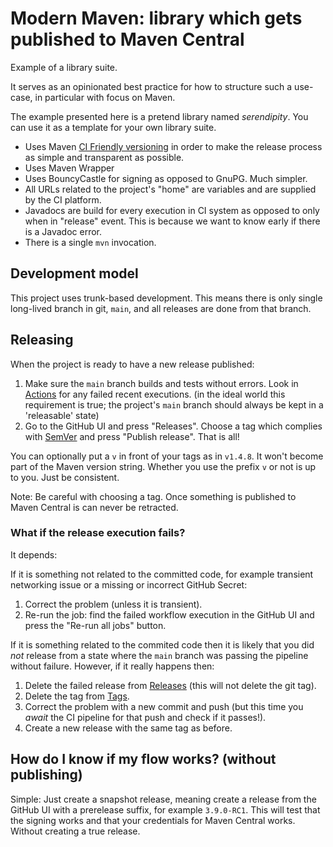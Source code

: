 # Modern Maven: library which gets published to Maven Central

Example of a library suite.

It serves as an opinionated best practice for how to structure such a use-case, 
in particular with focus on Maven.

The example presented here is a pretend library named _serendipity_.
You can use it as a template for your own library suite.

- Uses Maven [CI Friendly versioning](https://maven.apache.org/guides/mini/guide-maven-ci-friendly.html) 
in order to make the release process as simple and transparent as possible.
- Uses Maven Wrapper
- Uses BouncyCastle for signing as opposed to GnuPG. Much simpler.
- All URLs related to the project's "home" are variables and are supplied by the CI platform.
- Javadocs are build for every execution in CI system as opposed to only when in "release" event.
This is because we want to know early if there is a Javadoc error.
- There is a single `mvn` invocation.

## Development model

This project uses trunk-based development. This means there is only single long-lived branch in git, `main`, 
and all releases are done from that branch.


## Releasing

When the project is ready to have a new release published:

1. Make sure the `main` branch builds and tests without errors. Look in [Actions](/../../actions) for any failed recent executions.
(in the ideal world this requirement is true; the project's `main` branch should always be kept in a 'releasable' state)
2. Go to the GitHub UI and press "Releases". Choose a tag which complies with [SemVer](https://semver.org/)
and press "Publish release". That is all!

You can optionally put a `v` in front of your tags as in `v1.4.8`. It won't become part of the Maven version string. 
Whether you use the prefix `v` or not is up to you. Just be consistent.

Note: Be careful with choosing a tag. Once something is published to Maven Central is can never be retracted. 

### What if the release execution fails?

It depends:

If it is something not related to the committed code, for example transient networking issue or a missing or incorrect GitHub Secret:

1. Correct the problem (unless it is transient).
2. Re-run the job: find the failed workflow execution in the GitHub UI and press the "Re-run all jobs" button.

If it is something related to the commited code then it is likely that you did _not_ release from a state
where the `main` branch was passing the pipeline without failure. However, if it really happens then: 

1. Delete the failed release from [Releases](/../../releases)  (this will not delete the git tag).
2. Delete the tag from [Tags](/../../tags).
3. Correct the problem with a new commit and push (but this time you _await_ the CI pipeline for that push and check
if it passes!).
4. Create a new release with the same tag as before.


## How do I know if my flow works? (without publishing)

Simple: Just create a snapshot release, meaning create a release from the GitHub UI with a prerelease suffix,
for example `3.9.0-RC1`. This will test that the signing works and that your credentials for Maven Central works. 
Without creating a true release.

